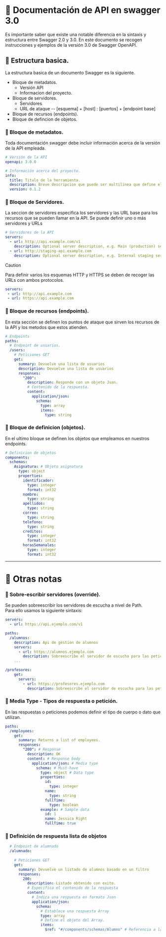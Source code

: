 # 📌 Documentación de API en swagger 3.0
Es importante saber que existe una notable diferencia en la sintaxis y estructura entre Swagger 2.0 y 3.0. En este documento se recogen instrucciones y ejemplos de la versión 3.0 de Swagger OpenAPI.

## 📍 Estructura basica.
La estructura basica de un documento Swagger es la siguiente.
- Bloque de metadatos.
  - Versión API
  - Informacion del proyecto.
- Bloque de servidores.
  - Servidores
  - URL de ataque -- [esquema] + [host] : [puertos] + [endpoint base]
- Bloque de recursos (endpoints).
- Bloque de defincion de objetos.


### 🔸 Bloque de metadatos.
Toda documentación swagger debe incluir información acerca de la versión de la API empleada.
```yaml
# Versión de la API
openapi: 3.0.0

# Información acerca del proyecto.
info:
  title: Titulo de la herramienta.
  description: Breve descripcion que puede ser multilinea que define el proyetco.
  version: 0.1.2
```

### 🔸 Bloque de Servidores.
La seccion de servidores especifica los servidores y las URL base para los recursos que se pueden llamar en la API. Se puede definir uno o más servidores y URLs
```yaml
# Servidores de la API
servers:
  - url: http://api.example.com/v1
    description: Optional server description, e.g. Main (production) server
  - url: http://staging-api.example.com
    description: Optional server description, e.g. Internal staging server for testing
```
    
>[!CAUTION]
>Para definir varios los esquemas HTTP y HTTPS se deben de recoger las URLs con ambos protocolos.
> ```yaml
>servers:
>  - url: http://api.example.com
>  - url: https://api.example.com
> ```
    
### 🔸 Bloque de recursos (endpoints).
En esta sección se definen los puntos de ataque que sirven los recursos de la API y los metodos que estos atienden.
```yaml
# Endpoints
paths:
  # Endpoint de usuarios.
  /users:
    # Peticiones GET
    get:
      summary: Devuelve una lista de usuarios
      description: Devuelve una lista de usuarios
      responses:
        "200":
          description: Responde con un objeto Json.
          # Contenido de la respuesta.
          content:
            application/json:
              schema:
                type: array
                items:
                  type: string
```
### 🔸 Bloque de definicion (objetos).
En el ultimo bloque se definen los objetos que empleamos en nuestros endpoints.
```yaml
# Definicion de objetos
components:
  schemas:
    Asignatura: # Objeto asignatura
      type: object
      properties:
        identificador:
          type: integer
          format: int32
        nombre:
          type: string
        apellidos:
          type: string
        correo:
          type: string
        telefono:
          type: string
        creditos:
          type: integer
          format: int32
        horasSemanales:
          type: integer
          format: int32
```
  
       
--- 
# 📌 Otras notas

### 📍 Sobre-escribir servidores (override).
Se pueden sobreescribir los servidores de escucha a nivel de Path.   
Para ello usamos la siguiente sintaxis:
```yaml
servers:
  - url: https://api.ejemplo.com/v1

paths:
  /alumnos:
    description: Api de gestion de alumnos
    servers:
      - url: https://alumnos.ejemplo.com
        description: Sobreescribe el servidor de escucha para las peticiones de '/alumnos'
    ...

/profesores:
    get:
      servers:
        - url: https://profesores.ejemplo.com
          description: Sobreescribe el servidor de escucha para las peticiones de '/profesores'
```

### 📍 Media Type - Tipos de respuesta o petición.
En las respuestas o peticiones podemos definir el tipo de cuerpo o dato que utilizan.
```yaml
paths:
  /employees:
    get:
      summary: Returns a list of employees.
      responses:
        "200": # Response
          description: OK
          content: # Response body
            application/json: # Media type
              schema: # Must-have
                type: object # Data type
                properties:
                  id:
                    type: integer
                  name:
                    type: string
                  fullTime:
                    type: boolean
                example: # Sample data
                  id: 1
                  name: Jessica Right
                  fullTime: true
```


### 📍 Definición de respuesta lista de objetos
```yaml
  # Endpoint de alumnado
  /alumnado:
  
    # Peticiones GET
    get:
      summary: Devuelve un listado de alumnos basado en un filtro
      responses:
        200:
          description: Listado obtenido con exito.
          # Especifica el contenido de la respuesta
          content:
            # Indica una respuesta en formato Json
            application/json:
              schema:
                # Establece una respuesta Array
                type: array 
                # Define el objeto del Array.
                items:
                  $ref: "#/components/schemas/Alumno" # Referencia a la definicion del esquema alumno.
```

